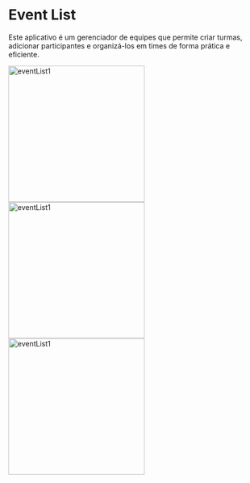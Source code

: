 # Event List

Este aplicativo é um gerenciador de equipes que permite criar turmas, adicionar participantes e organizá-los em times de forma prática e eficiente.

<img src="https://github.com/user-attachments/assets/76bf1c0b-b265-4157-8516-86515288a35b" alt="eventList1" width="270"/>
<img src="https://github.com/user-attachments/assets/c0f4e8c4-5e5a-4934-baa2-f78d2098ed38" alt="eventList1" width="270"/>
<img src="https://github.com/user-attachments/assets/fcb7a0b8-12e1-4b6b-8d33-9ba4ff30fda1" alt="eventList1" width="270"/>

